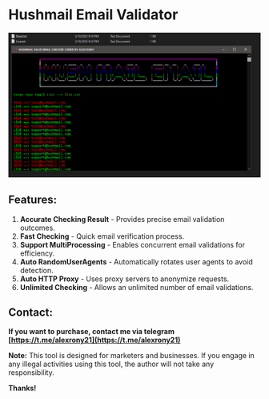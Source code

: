 # Hushmail Email Validator

![image](https://raw.githubusercontent.com/alexrony21/Hushmail-Email-Validator/refs/heads/main/Hushmail_Emai_Validator.png)

## Features:
1. **Accurate Checking Result** - Provides precise email validation outcomes.
2. **Fast Checking** - Quick email verification process.
3. **Support MultiProcessing** - Enables concurrent email validations for efficiency.
4. **Auto RandomUserAgents** - Automatically rotates user agents to avoid detection.
5. **Auto HTTP Proxy** - Uses proxy servers to anonymize requests.
6. **Unlimited Checking** - Allows an unlimited number of email validations.

## Contact:
**If you want to purchase, contact me via telegram [https://t.me/alexrony21](https://t.me/alexrony21)**

**Note:** This tool is designed for marketers and businesses. If you engage in any illegal activities using this tool, the author will not take any responsibility.

**Thanks!**
